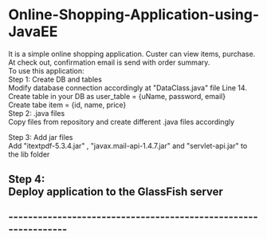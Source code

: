 # Online-Shopping-Application-using-JavaEE
It is a simple online shopping application. Custer can view items, purchase. At check out, confirmation email is send with order summary.
<br/>
To use this application:<br/>
Step 1: Create DB and tables<br/>
        Modify database connection accordingly at "DataClass.java" file Line 14.<br/>
        Create table in your DB as user_table = {uName, password, email}<br/>
        Create tabe item = {id, name, price}<br/>
Step 2: .java files<br/>
      Copy files from repository and create different .java files accordingly<br/>
      
Step 3: Add jar files<br/>
      Add "itextpdf-5.3.4.jar" , "javax.mail-api-1.4.7.jar" and "servlet-api.jar" to the lib folder<br/>
      
Step 4:<br/>
      Deploy application to the GlassFish server<br/>
      <br/>
---------------------------------------------------------------<br/>
---------------------------------------------------------------


